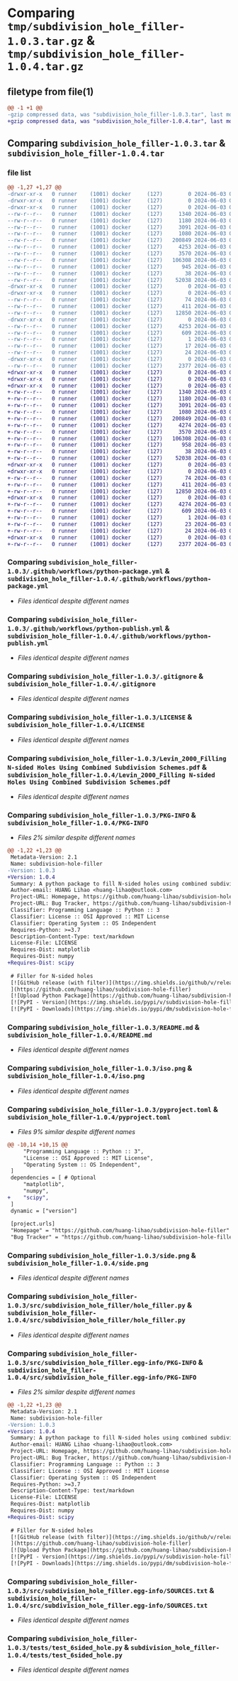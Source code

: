 # Comparing `tmp/subdivision_hole_filler-1.0.3.tar.gz` & `tmp/subdivision_hole_filler-1.0.4.tar.gz`

## filetype from file(1)

```diff
@@ -1 +1 @@
-gzip compressed data, was "subdivision_hole_filler-1.0.3.tar", last modified: Mon Jun  3 06:52:37 2024, max compression
+gzip compressed data, was "subdivision_hole_filler-1.0.4.tar", last modified: Mon Jun  3 06:55:21 2024, max compression
```

## Comparing `subdivision_hole_filler-1.0.3.tar` & `subdivision_hole_filler-1.0.4.tar`

### file list

```diff
@@ -1,27 +1,27 @@
-drwxr-xr-x   0 runner    (1001) docker     (127)        0 2024-06-03 06:52:37.511645 subdivision_hole_filler-1.0.3/
-drwxr-xr-x   0 runner    (1001) docker     (127)        0 2024-06-03 06:52:37.503645 subdivision_hole_filler-1.0.3/.github/
-drwxr-xr-x   0 runner    (1001) docker     (127)        0 2024-06-03 06:52:37.507645 subdivision_hole_filler-1.0.3/.github/workflows/
--rw-r--r--   0 runner    (1001) docker     (127)     1340 2024-06-03 06:52:29.000000 subdivision_hole_filler-1.0.3/.github/workflows/python-package.yml
--rw-r--r--   0 runner    (1001) docker     (127)     1180 2024-06-03 06:52:29.000000 subdivision_hole_filler-1.0.3/.github/workflows/python-publish.yml
--rw-r--r--   0 runner    (1001) docker     (127)     3091 2024-06-03 06:52:29.000000 subdivision_hole_filler-1.0.3/.gitignore
--rw-r--r--   0 runner    (1001) docker     (127)     1080 2024-06-03 06:52:29.000000 subdivision_hole_filler-1.0.3/LICENSE
--rw-r--r--   0 runner    (1001) docker     (127)   200849 2024-06-03 06:52:29.000000 subdivision_hole_filler-1.0.3/Levin_2000_Filling N-sided Holes Using Combined Subdivision Schemes.pdf
--rw-r--r--   0 runner    (1001) docker     (127)     4253 2024-06-03 06:52:37.511645 subdivision_hole_filler-1.0.3/PKG-INFO
--rw-r--r--   0 runner    (1001) docker     (127)     3570 2024-06-03 06:52:29.000000 subdivision_hole_filler-1.0.3/README.md
--rw-r--r--   0 runner    (1001) docker     (127)   106308 2024-06-03 06:52:29.000000 subdivision_hole_filler-1.0.3/iso.png
--rw-r--r--   0 runner    (1001) docker     (127)      945 2024-06-03 06:52:29.000000 subdivision_hole_filler-1.0.3/pyproject.toml
--rw-r--r--   0 runner    (1001) docker     (127)       38 2024-06-03 06:52:37.511645 subdivision_hole_filler-1.0.3/setup.cfg
--rw-r--r--   0 runner    (1001) docker     (127)    52038 2024-06-03 06:52:29.000000 subdivision_hole_filler-1.0.3/side.png
-drwxr-xr-x   0 runner    (1001) docker     (127)        0 2024-06-03 06:52:37.507645 subdivision_hole_filler-1.0.3/src/
-drwxr-xr-x   0 runner    (1001) docker     (127)        0 2024-06-03 06:52:37.507645 subdivision_hole_filler-1.0.3/src/subdivision_hole_filler/
--rw-r--r--   0 runner    (1001) docker     (127)       74 2024-06-03 06:52:29.000000 subdivision_hole_filler-1.0.3/src/subdivision_hole_filler/__init__.py
--rw-r--r--   0 runner    (1001) docker     (127)      411 2024-06-03 06:52:37.000000 subdivision_hole_filler-1.0.3/src/subdivision_hole_filler/_version.py
--rw-r--r--   0 runner    (1001) docker     (127)    12850 2024-06-03 06:52:29.000000 subdivision_hole_filler-1.0.3/src/subdivision_hole_filler/hole_filler.py
-drwxr-xr-x   0 runner    (1001) docker     (127)        0 2024-06-03 06:52:37.511645 subdivision_hole_filler-1.0.3/src/subdivision_hole_filler.egg-info/
--rw-r--r--   0 runner    (1001) docker     (127)     4253 2024-06-03 06:52:37.000000 subdivision_hole_filler-1.0.3/src/subdivision_hole_filler.egg-info/PKG-INFO
--rw-r--r--   0 runner    (1001) docker     (127)      609 2024-06-03 06:52:37.000000 subdivision_hole_filler-1.0.3/src/subdivision_hole_filler.egg-info/SOURCES.txt
--rw-r--r--   0 runner    (1001) docker     (127)        1 2024-06-03 06:52:37.000000 subdivision_hole_filler-1.0.3/src/subdivision_hole_filler.egg-info/dependency_links.txt
--rw-r--r--   0 runner    (1001) docker     (127)       17 2024-06-03 06:52:37.000000 subdivision_hole_filler-1.0.3/src/subdivision_hole_filler.egg-info/requires.txt
--rw-r--r--   0 runner    (1001) docker     (127)       24 2024-06-03 06:52:37.000000 subdivision_hole_filler-1.0.3/src/subdivision_hole_filler.egg-info/top_level.txt
-drwxr-xr-x   0 runner    (1001) docker     (127)        0 2024-06-03 06:52:37.511645 subdivision_hole_filler-1.0.3/tests/
--rw-r--r--   0 runner    (1001) docker     (127)     2377 2024-06-03 06:52:29.000000 subdivision_hole_filler-1.0.3/tests/test_6sided_hole.py
+drwxr-xr-x   0 runner    (1001) docker     (127)        0 2024-06-03 06:55:21.966808 subdivision_hole_filler-1.0.4/
+drwxr-xr-x   0 runner    (1001) docker     (127)        0 2024-06-03 06:55:21.958808 subdivision_hole_filler-1.0.4/.github/
+drwxr-xr-x   0 runner    (1001) docker     (127)        0 2024-06-03 06:55:21.962808 subdivision_hole_filler-1.0.4/.github/workflows/
+-rw-r--r--   0 runner    (1001) docker     (127)     1340 2024-06-03 06:55:17.000000 subdivision_hole_filler-1.0.4/.github/workflows/python-package.yml
+-rw-r--r--   0 runner    (1001) docker     (127)     1180 2024-06-03 06:55:17.000000 subdivision_hole_filler-1.0.4/.github/workflows/python-publish.yml
+-rw-r--r--   0 runner    (1001) docker     (127)     3091 2024-06-03 06:55:17.000000 subdivision_hole_filler-1.0.4/.gitignore
+-rw-r--r--   0 runner    (1001) docker     (127)     1080 2024-06-03 06:55:17.000000 subdivision_hole_filler-1.0.4/LICENSE
+-rw-r--r--   0 runner    (1001) docker     (127)   200849 2024-06-03 06:55:17.000000 subdivision_hole_filler-1.0.4/Levin_2000_Filling N-sided Holes Using Combined Subdivision Schemes.pdf
+-rw-r--r--   0 runner    (1001) docker     (127)     4274 2024-06-03 06:55:21.966808 subdivision_hole_filler-1.0.4/PKG-INFO
+-rw-r--r--   0 runner    (1001) docker     (127)     3570 2024-06-03 06:55:17.000000 subdivision_hole_filler-1.0.4/README.md
+-rw-r--r--   0 runner    (1001) docker     (127)   106308 2024-06-03 06:55:17.000000 subdivision_hole_filler-1.0.4/iso.png
+-rw-r--r--   0 runner    (1001) docker     (127)      958 2024-06-03 06:55:17.000000 subdivision_hole_filler-1.0.4/pyproject.toml
+-rw-r--r--   0 runner    (1001) docker     (127)       38 2024-06-03 06:55:21.966808 subdivision_hole_filler-1.0.4/setup.cfg
+-rw-r--r--   0 runner    (1001) docker     (127)    52038 2024-06-03 06:55:17.000000 subdivision_hole_filler-1.0.4/side.png
+drwxr-xr-x   0 runner    (1001) docker     (127)        0 2024-06-03 06:55:21.962808 subdivision_hole_filler-1.0.4/src/
+drwxr-xr-x   0 runner    (1001) docker     (127)        0 2024-06-03 06:55:21.962808 subdivision_hole_filler-1.0.4/src/subdivision_hole_filler/
+-rw-r--r--   0 runner    (1001) docker     (127)       74 2024-06-03 06:55:17.000000 subdivision_hole_filler-1.0.4/src/subdivision_hole_filler/__init__.py
+-rw-r--r--   0 runner    (1001) docker     (127)      411 2024-06-03 06:55:21.000000 subdivision_hole_filler-1.0.4/src/subdivision_hole_filler/_version.py
+-rw-r--r--   0 runner    (1001) docker     (127)    12850 2024-06-03 06:55:17.000000 subdivision_hole_filler-1.0.4/src/subdivision_hole_filler/hole_filler.py
+drwxr-xr-x   0 runner    (1001) docker     (127)        0 2024-06-03 06:55:21.962808 subdivision_hole_filler-1.0.4/src/subdivision_hole_filler.egg-info/
+-rw-r--r--   0 runner    (1001) docker     (127)     4274 2024-06-03 06:55:21.000000 subdivision_hole_filler-1.0.4/src/subdivision_hole_filler.egg-info/PKG-INFO
+-rw-r--r--   0 runner    (1001) docker     (127)      609 2024-06-03 06:55:21.000000 subdivision_hole_filler-1.0.4/src/subdivision_hole_filler.egg-info/SOURCES.txt
+-rw-r--r--   0 runner    (1001) docker     (127)        1 2024-06-03 06:55:21.000000 subdivision_hole_filler-1.0.4/src/subdivision_hole_filler.egg-info/dependency_links.txt
+-rw-r--r--   0 runner    (1001) docker     (127)       23 2024-06-03 06:55:21.000000 subdivision_hole_filler-1.0.4/src/subdivision_hole_filler.egg-info/requires.txt
+-rw-r--r--   0 runner    (1001) docker     (127)       24 2024-06-03 06:55:21.000000 subdivision_hole_filler-1.0.4/src/subdivision_hole_filler.egg-info/top_level.txt
+drwxr-xr-x   0 runner    (1001) docker     (127)        0 2024-06-03 06:55:21.962808 subdivision_hole_filler-1.0.4/tests/
+-rw-r--r--   0 runner    (1001) docker     (127)     2377 2024-06-03 06:55:17.000000 subdivision_hole_filler-1.0.4/tests/test_6sided_hole.py
```

### Comparing `subdivision_hole_filler-1.0.3/.github/workflows/python-package.yml` & `subdivision_hole_filler-1.0.4/.github/workflows/python-package.yml`

 * *Files identical despite different names*

### Comparing `subdivision_hole_filler-1.0.3/.github/workflows/python-publish.yml` & `subdivision_hole_filler-1.0.4/.github/workflows/python-publish.yml`

 * *Files identical despite different names*

### Comparing `subdivision_hole_filler-1.0.3/.gitignore` & `subdivision_hole_filler-1.0.4/.gitignore`

 * *Files identical despite different names*

### Comparing `subdivision_hole_filler-1.0.3/LICENSE` & `subdivision_hole_filler-1.0.4/LICENSE`

 * *Files identical despite different names*

### Comparing `subdivision_hole_filler-1.0.3/Levin_2000_Filling N-sided Holes Using Combined Subdivision Schemes.pdf` & `subdivision_hole_filler-1.0.4/Levin_2000_Filling N-sided Holes Using Combined Subdivision Schemes.pdf`

 * *Files identical despite different names*

### Comparing `subdivision_hole_filler-1.0.3/PKG-INFO` & `subdivision_hole_filler-1.0.4/PKG-INFO`

 * *Files 2% similar despite different names*

```diff
@@ -1,22 +1,23 @@
 Metadata-Version: 2.1
 Name: subdivision-hole-filler
-Version: 1.0.3
+Version: 1.0.4
 Summary: A python package to fill N-sided holes using combined subdivision schemes, based on Catmull-Clark subdivison.
 Author-email: HUANG Lihao <huang-lihao@outlook.com>
 Project-URL: Homepage, https://github.com/huang-lihao/subdivision-hole-filler
 Project-URL: Bug Tracker, https://github.com/huang-lihao/subdivision-hole-filler/issues
 Classifier: Programming Language :: Python :: 3
 Classifier: License :: OSI Approved :: MIT License
 Classifier: Operating System :: OS Independent
 Requires-Python: >=3.7
 Description-Content-Type: text/markdown
 License-File: LICENSE
 Requires-Dist: matplotlib
 Requires-Dist: numpy
+Requires-Dist: scipy
 
 # Filler for N-sided holes
 [![GitHub release (with filter)](https://img.shields.io/github/v/release/huang-lihao/subdivision-hole-filler?logo=github)
 ](https://github.com/huang-lihao/subdivision-hole-filler)
 [![Upload Python Package](https://github.com/huang-lihao/subdivision-hole-filler/actions/workflows/python-publish.yml/badge.svg)](https://github.com/huang-lihao/subdivision-hole-filler/actions/workflows/python-publish.yml)
 [![PyPI - Version](https://img.shields.io/pypi/v/subdivision-hole-filler?logo=pypi)](https://pypi.org/project/subdivision-hole-filler/)
 [![PyPI - Downloads](https://img.shields.io/pypi/dm/subdivision-hole-filler?logo=PyPI)](https://pypi.org/project/subdivision-hole-filler/)
```

### Comparing `subdivision_hole_filler-1.0.3/README.md` & `subdivision_hole_filler-1.0.4/README.md`

 * *Files identical despite different names*

### Comparing `subdivision_hole_filler-1.0.3/iso.png` & `subdivision_hole_filler-1.0.4/iso.png`

 * *Files identical despite different names*

### Comparing `subdivision_hole_filler-1.0.3/pyproject.toml` & `subdivision_hole_filler-1.0.4/pyproject.toml`

 * *Files 9% similar despite different names*

```diff
@@ -10,14 +10,15 @@
     "Programming Language :: Python :: 3",
     "License :: OSI Approved :: MIT License",
     "Operating System :: OS Independent",
 ]
 dependencies = [ # Optional
     "matplotlib",
     "numpy",
+    "scipy",
 ]
 dynamic = ["version"]
 
 [project.urls]
 "Homepage" = "https://github.com/huang-lihao/subdivision-hole-filler"
 "Bug Tracker" = "https://github.com/huang-lihao/subdivision-hole-filler/issues"
```

### Comparing `subdivision_hole_filler-1.0.3/side.png` & `subdivision_hole_filler-1.0.4/side.png`

 * *Files identical despite different names*

### Comparing `subdivision_hole_filler-1.0.3/src/subdivision_hole_filler/hole_filler.py` & `subdivision_hole_filler-1.0.4/src/subdivision_hole_filler/hole_filler.py`

 * *Files identical despite different names*

### Comparing `subdivision_hole_filler-1.0.3/src/subdivision_hole_filler.egg-info/PKG-INFO` & `subdivision_hole_filler-1.0.4/src/subdivision_hole_filler.egg-info/PKG-INFO`

 * *Files 2% similar despite different names*

```diff
@@ -1,22 +1,23 @@
 Metadata-Version: 2.1
 Name: subdivision-hole-filler
-Version: 1.0.3
+Version: 1.0.4
 Summary: A python package to fill N-sided holes using combined subdivision schemes, based on Catmull-Clark subdivison.
 Author-email: HUANG Lihao <huang-lihao@outlook.com>
 Project-URL: Homepage, https://github.com/huang-lihao/subdivision-hole-filler
 Project-URL: Bug Tracker, https://github.com/huang-lihao/subdivision-hole-filler/issues
 Classifier: Programming Language :: Python :: 3
 Classifier: License :: OSI Approved :: MIT License
 Classifier: Operating System :: OS Independent
 Requires-Python: >=3.7
 Description-Content-Type: text/markdown
 License-File: LICENSE
 Requires-Dist: matplotlib
 Requires-Dist: numpy
+Requires-Dist: scipy
 
 # Filler for N-sided holes
 [![GitHub release (with filter)](https://img.shields.io/github/v/release/huang-lihao/subdivision-hole-filler?logo=github)
 ](https://github.com/huang-lihao/subdivision-hole-filler)
 [![Upload Python Package](https://github.com/huang-lihao/subdivision-hole-filler/actions/workflows/python-publish.yml/badge.svg)](https://github.com/huang-lihao/subdivision-hole-filler/actions/workflows/python-publish.yml)
 [![PyPI - Version](https://img.shields.io/pypi/v/subdivision-hole-filler?logo=pypi)](https://pypi.org/project/subdivision-hole-filler/)
 [![PyPI - Downloads](https://img.shields.io/pypi/dm/subdivision-hole-filler?logo=PyPI)](https://pypi.org/project/subdivision-hole-filler/)
```

### Comparing `subdivision_hole_filler-1.0.3/src/subdivision_hole_filler.egg-info/SOURCES.txt` & `subdivision_hole_filler-1.0.4/src/subdivision_hole_filler.egg-info/SOURCES.txt`

 * *Files identical despite different names*

### Comparing `subdivision_hole_filler-1.0.3/tests/test_6sided_hole.py` & `subdivision_hole_filler-1.0.4/tests/test_6sided_hole.py`

 * *Files identical despite different names*

